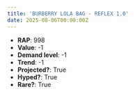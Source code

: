 ```yaml
---
title: 'BURBERRY LOLA BAG - REFLEX 1.0'
date: 2025-08-06T00:00:00Z
---
```

- **RAP**: 998
- **Value**: -1
- **Demand level**: -1
- **Trend**: -1
- **Projected?**: True
- **Hyped?**: True
- **Rare?**: True
